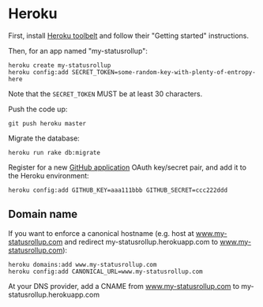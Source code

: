 Heroku
===============

First, install [Heroku toolbelt](https://toolbelt.heroku.com/) and follow their
"Getting started" instructions.

Then, for an app named "my-statusrollup":

    heroku create my-statusrollup
    heroku config:add SECRET_TOKEN=some-random-key-with-plenty-of-entropy-here

Note that the `SECRET_TOKEN` MUST be at least 30 characters.

Push the code up:

    git push heroku master

Migrate the database:

    heroku run rake db:migrate

Register for a new [GitHub application](https://github.com/settings/applications/new)
OAuth key/secret pair, and add it to the Heroku environment:

    heroku config:add GITHUB_KEY=aaa111bbb GITHUB_SECRET=ccc222ddd

Domain name
------------------

If you want to enforce a canonical hostname (e.g. host at www.my-statusrollup.com and
redirect my-statusrollup.herokuapp.com to www.my-statusrollup.com):

    heroku domains:add www.my-statusrollup.com
    heroku config:add CANONICAL_URL=www.my-statusrollup.com

At your DNS provider, add a CNAME from www.my-statusrollup.com to my-statusrollup.herokuapp.com
